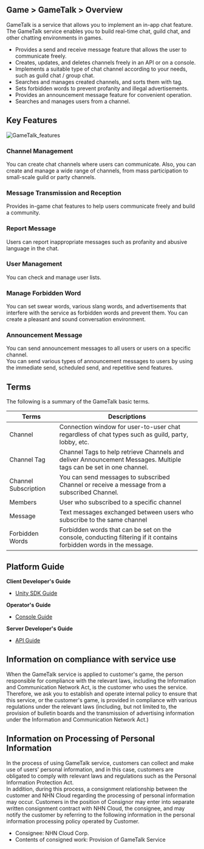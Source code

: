 ## Game > GameTalk > Overview

GameTalk is a service that allows you to implement an in-app chat feature. The GameTalk service enables you to build real-time chat, guild chat, and other chatting environments in games.

* Provides a send and receive message feature that allows the user to communicate freely.
* Creates, updates, and deletes channels freely in an API or on a console.
* Implements a suitable type of chat channel according to your needs, such as guild chat / group chat.
* Searches and manages created channels, and sorts them with tag.
* Sets forbidden words to prevent profanity and illegal advertisements.
* Provides an announcement message feature for convenient operation.
* Searches and manages users from a channel.

## Key Features

![GameTalk_features](http://static.toastoven.net/prod_gametalk/gametalk_overview_en_01.png)

### Channel Management

You can create chat channels where users can communicate. Also, you can create and manage a wide range of channels, from mass participation to small-scale guild or party channels.

### Message Transmission and Reception

Provides in-game chat features to help users communicate freely and build a community.

### Report Message

Users can report inappropriate messages such as profanity and abusive language in the chat.

### User Management

You can check and manage user lists. 

### Manage Forbidden Word

You can set swear words, various slang words, and advertisements that interfere with the service as forbidden words and prevent them. You can create a pleasant and sound conversation environment.

### Announcement Message

You can send announcement messages to all users or users on a specific channel.<br>You can send various types of announcement messages to users by using the immediate send, scheduled send, and repetitive send features.

## Terms

The following is a summary of the GameTalk basic terms.

| Terms      | Descriptions                                       |
| ------- | ---------------------------------------- |
| Channel  | Connection window for user-to-user chat regardless of chat types such as guild, party, lobby, etc.    |
| Channel Tag  | Channel Tags to help retrieve Channels and deliver Announcement Messages. Multiple tags can be set in one channel.   |
| Channel Subscription    | You can send messages to subscribed Channel or receive a message from a subscribed Channel.     |
| Members    | User who subscribed to a specific channel |
| Message  | Text messages exchanged between users who subscribe to the same channel  |
| Forbidden Words | Forbidden words that can be set on the console, conducting filtering if it contains forbidden words in the message.           |


## Platform Guide

**Client Developer's Guide**

* [Unity SDK Guide](./unity-guide)

**Operator's Guide**

* [Console Guide](./console-user-guide)

**Server Developer's Guide**

* [API Guide](./server-guide/)

## Information on compliance with service use

When the GameTalk service is applied to customer's game, the person responsible for compliance with the relevant laws, including the Information and Communication Network Act, is the customer who uses the service. Therefore, we ask you to establish and operate internal policy to ensure that this service, or the customer's game, is provided in compliance with various regulations under the relevant laws (including, but not limited to, the provision of bulletin boards and the transmission of advertising information under the Information and Communication Network Act.)

## Information on Processing of Personal Information

In the process of using GameTalk service, customers can collect and make use of users' personal information, and in this case, customers are obligated to comply with relevant laws and regulations such as the Personal Information Protection Act.<br>
In addition, during this process, a consignment relationship between the customer and NHN Cloud regarding the processing of personal information may occur. Customers in the position of Consignor may enter into separate written consignment contract with NHN Cloud, the consignee, and may notify the customer by referring to the following information in the personal information processing policy operated by Customer.

* Consignee: NHN Cloud Corp.
* Contents of consigned work: Provision of GameTalk Service